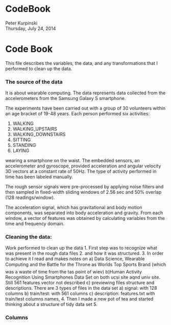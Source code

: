 # CodeBook
Peter Kurpinski  
Thursday, July 24, 2014   
# Code Book

This file describes the variables, the data, and any transformations that I performed to clean up the data.

### The source of the data

It is about wearable computing. The data represents data collected from the accelerometers from the Samsung Galaxy S smartphone. 

The experiments have been carried out with a group of 30 volunteers within an age bracket of 19-48 years. Each person performed six activities:

1. WALKING 
2. WALKING_UPSTAIRS 
3. WALKING_DOWNSTAIRS 
4. SITTING 
5. STANDING 
6. LAYING 

wearing a smartphone on the waist. The embedded sensors, an accelerometer and gyroscope, provided acceleration and angular velocity 3D vectors at a constant rate of 50Hz. 
The type of activity performed in time has been labeled manually.

The rough sensor signals were pre-processed by applying noise filters and then sampled in fixed-width sliding windows of 2.56 sec and 50% overlap (128 readings/window). 

The acceleration signal, which has gravitational and body motion components, was separated into body acceleration and gravity. From each window, a vector of features was obtained by calculating variables from the time and frequency domain. 

### Cleaning the data:

Work performed to clean up the data 1. First step was to recognize what was present in the rough data files 2. and how it was structured. 3. In order to achieve it I read and makes notes on a) Data Science, Wearable Computing and the Battle for the Throne as Worlds Top Sports Brand (which was a waste of time from the tas point of wiev) b)Human Activity Recognition Using Smartphones Data Set on both ucsi site aqnd univ site. Still 561 features vector not described c) previewing files structure and descriptions. There are 3 types of files in the data set a) signal: with 128 columns b) train/test: with 561 columns c) description: features.txt with train/test columns names, 4. Then I made a new pot of tea and started thinking about a structure of tidy data set 5.

### Columns

